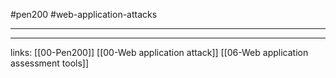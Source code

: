 #pen200 #web-application-attacks 

---











---
links:
[[00-Pen200]]
[[00-Web application attack]]
[[06-Web application assessment tools]]